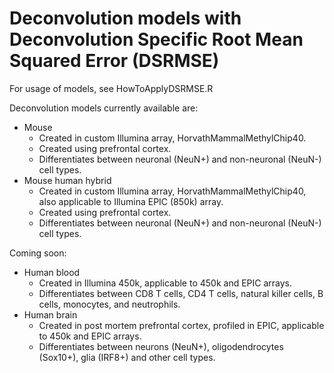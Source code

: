 # Deconvolution models with Deconvolution Specific Root Mean Squared Error (DSRMSE)

For usage of models, see HowToApplyDSRMSE.R

Deconvolution models currently available are:
- Mouse 
    - Created in custom Illumina array, HorvathMammalMethylChip40. 
    - Created using prefrontal cortex.
    - Differentiates between neuronal (NeuN+) and non-neuronal (NeuN-) cell types.
- Mouse human hybrid 
    - Created in custom Illumina array, HorvathMammalMethylChip40, also applicable to Illumina EPIC (850k) array. 
    - Created using prefrontal cortex.
    - Differentiates between neuronal (NeuN+) and non-neuronal (NeuN-) cell types.


Coming soon:
- Human blood 
  - Created in Illumina 450k, applicable to 450k and EPIC arrays.
  - Differentiates between CD8 T cells, CD4 T cells, natural killer cells,  B cells, monocytes, and neutrophils.
- Human brain
  - Created in post mortem prefrontal cortex, profiled in EPIC, applicable to 450k and EPIC arrays.
  - Differentiates between neurons (NeuN+), oligodendrocytes (Sox10+), glia (IRF8+) and other cell types.
